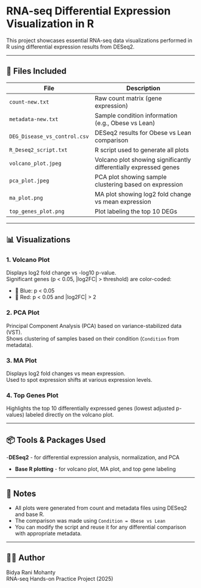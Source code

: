 # RNA-seq Differential Expression Visualization in R

This project showcases essential RNA-seq data visualizations performed in R using differential expression results from DESeq2.

---

## 📁 Files Included

| File | Description |
|------|-------------|
| `count-new.txt` | Raw count matrix (gene expression) |
| `metadata-new.txt` | Sample condition information (e.g., Obese vs Lean) |
| `DEG_Disease_vs_control.csv` | DESeq2 results for Obese vs Lean comparison |
| `R_Deseq2_script.txt` | R script used to generate all plots |
| `volcano_plot.jpeg` | Volcano plot showing significantly differentially expressed genes |
| `pca_plot.jpeg` | PCA plot showing sample clustering based on expression |
| `ma_plot.png` | MA plot showing log2 fold change vs mean expression |
| `top_genes_plot.png` | Plot labeling the top 10 DEGs |

---

## 📊 Visualizations

### 1. Volcano Plot
Displays log2 fold change vs -log10 p-value.  
Significant genes (p < 0.05, |log2FC| > threshold) are color-coded:
- 🔵 Blue: p < 0.05  
- 🔴 Red: p < 0.05 and |log2FC| > 2

### 2. PCA Plot
Principal Component Analysis (PCA) based on variance-stabilized data (VST).  
Shows clustering of samples based on their condition (`Condition` from metadata).

### 3. MA Plot
Displays log2 fold changes vs mean expression.  
Used to spot expression shifts at various expression levels.

### 4. Top Genes Plot
Highlights the top 10 differentially expressed genes (lowest adjusted p-values) labeled directly on the volcano plot.

---

## 📦 Tools & Packages Used

-**DESeq2** - for differential expression analysis, normalization, and PCA
- **Base R plotting** - for volcano plot, MA plot, and top gene labeling

---

## 📌 Notes

- All plots were generated from count and metadata files using DESeq2 and base R.
- The comparison was made using `Condition = Obese vs Lean`
- You can modify the script and reuse it for any differential comparison with appropriate metadata.

---

## 👩‍💻 Author

Bidya Rani Mohanty  
RNA-seq Hands-on Practice Project (2025)
